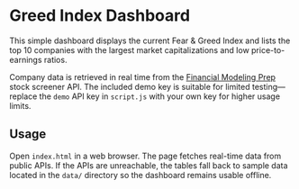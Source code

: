 # Greed Index Dashboard

This simple dashboard displays the current Fear & Greed Index and lists the top 10 companies with the largest market capitalizations and low price-to-earnings ratios.

Company data is retrieved in real time from the [Financial Modeling Prep](https://financialmodelingprep.com/) stock screener API. The included demo key is suitable for limited testing—replace the `demo` API key in `script.js` with your own key for higher usage limits.

## Usage
Open `index.html` in a web browser. The page fetches real-time data from public APIs.
If the APIs are unreachable, the tables fall back to sample data located in the `data/` directory so the dashboard remains usable offline.
